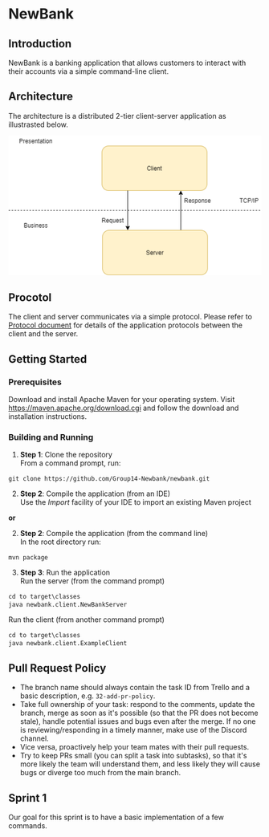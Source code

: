 # NewBank

## Introduction
NewBank is a banking application that allows customers to interact with their accounts via a simple command-line client. 

## Architecture
The architecture is a distributed 2-tier client-server application as illustrasted below.

![alt text](docs/architecture.png)

## Procotol
The client and server communicates via a simple protocol. 
Please refer to [Protocol document](docs/protocol.txt) for details of the application protocols between the client and the server.

## Getting Started

### Prerequisites
Download and install Apache Maven for your operating system. Visit https://maven.apache.org/download.cgi
and follow the download and installation instructions.

### Building and Running
1. **Step 1**: Clone the repository\
From a command prompt, run:
```
git clone https://github.com/Group14-Newbank/newbank.git
```

2. **Step 2**: Compile the application (from an IDE)\
Use the *Import* facility of your IDE to import an existing Maven project

**or**

2. **Step 2**: Compile the application (from the command line)\
In the root directory run:
```
mvn package
```

3. **Step 3**: Run the application\
Run the server (from the command prompt)
```
cd to target\classes
java newbank.client.NewBankServer
```

Run the client (from another command prompt)
```
cd to target\classes
java newbank.client.ExampleClient
```

## Pull Request Policy
- The branch name should always contain the task ID from Trello and a basic description, e.g. `32-add-pr-policy`.
- Take full ownership of your task: respond to the comments, update the branch, merge as soon as it's possible (so that the PR does not become stale), handle potential issues and bugs even after the merge. If no one is reviewing/responding in a timely manner, make use of the Discord channel.
- Vice versa, proactively help your team mates with their pull requests.
- Try to keep PRs small (you can split a task into subtasks), so that it's more likely the team will understand them, and less likely they will cause bugs or diverge too much from the main branch.

## Sprint 1
Our goal for this sprint is to have a basic implementation of a few commands.
